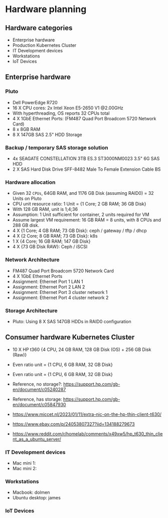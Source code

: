 # Hardware planning

## Hardware categories

- Enterprise hardware
- Production Kubernetes Cluster
- IT Development devices
- Workstations
- IoT Devices

## Enterprise hardware

### Pluto

- Dell PowerEdge R720
- 16 X CPU cores: 2x Intel Xeon E5-2650 V1 @2.00GHz
- With hyperthreading, OS reports 32 CPUs total
- 4 X 1GbE Ethernet Ports: (FM487 Quad Port Broadcom 5720 Network Card)
- 8 x 8GB RAM
- 8 X 147GB SAS 2.5" HDD Storage

### Backup / temporary SAS storage solution

- 4x SEAGATE CONSTELLATION 3TB ES.3 ST3000NM0023 3.5" 6G SAS HDD
- 2 X SAS Hard Disk Drive SFF-8482 Male To Female Extension Cable BS

### Hardware allocation

- Given 32 `CPUs`, 64GB RAM, and 1176 GB Disk (assuming RAID0) = 32 Units on Pluto
- CPU unit resource ratio: 1 Unit = {1 Core; 2 GB RAM; 36 GB Disk}
- With 128 GB RAM, unit is 1;4;36
- Assumption: 1 Unit sufficient for container, 2 units required for VM
- Assume largest VM requirement: 16 GB RAM = 8 units, with 8 CPUs and 288 GB disk.
- 4 X {1 Core; 4 GB RAM; 73 GB Disk}: ceph / gateway / tftp / dhcp
- 4 X {2 Core; 8 GB RAM; 73 GB Disk}: k8s
- 1 X {4 Core; 16 GB RAM; 147 GB Disk}
- 4 X {73 GB Disk RAW}: Ceph / iSCSI

### Network Architecture

- FM487 Quad Port Broadcom 5720 Network Card
- 4 X 1GbE Ethernet Ports
- Assignment: Ethernet Port 1 LAN 1
- Assignment: Ethernet Port 2 LAN 2
- Assignment: Ethernet Port 3 cluster network 1
- Assignment: Ethernet Port 4 cluster network 2

### Storage Architecture

- Pluto: Using 8 X SAS 147GB HDDs in RAID0 configuration

## Consumer hardware Kubernetes Cluster

- 10 X HP t360 {4 CPU, 24 GB RAM, 128 GB Disk (OS) + 256 GB Disk (Raw)}
- Even ratio unit = {1 CPU, 6 GB RAM, 32 GB Disk}
- Even ratio unit = {1 CPU, 6 GB RAM, 32 GB Disk}
- Reference, no storage?: <https://support.hp.com/gb-en/document/c05240287>
- Reference, has storage: <https://support.hp.com/gb-en/document/c05847930>

- <https://www.miccet.nl/2023/01/11/extra-nic-on-the-hp-thin-client-t630/>
- <https://www.ebay.com/p/24053807327?iid=134188279673>
- <https://www.reddit.com/r/homelab/comments/x49xw5/hp_t630_thin_client_as_a_ubuntu_server/>

### IT Development devices

- Mac mini 1:
- Mac mini 2:

### Workstations

- Macbook: dolmen
- Ubuntu desktop: james

### IoT Devices
